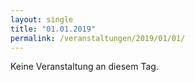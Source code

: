 ```yaml
---
layout: single
title: "01.01.2019"
permalink: /veranstaltungen/2019/01/01/
---
```


Keine Veranstaltung an diesem Tag.
